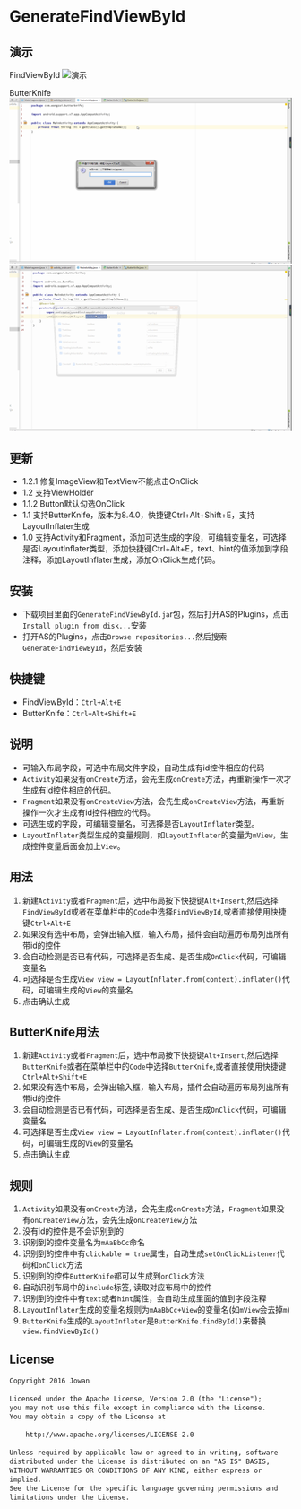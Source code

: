 # GenerateFindViewById

## 演示
FindViewById
![演示](GenerateFindViewById.gif)

ButterKnife
![演示](GenerateButterKnife.gif)
![演示](GenerateButterKnife1.gif)



## 更新
- 1.2.1 修复ImageView和TextView不能点击OnClick
- 1.2 支持ViewHolder
- 1.1.2 Button默认勾选OnClick
- 1.1 支持ButterKnife，版本为8.4.0，快捷键Ctrl+Alt+Shift+E，支持LayoutInflater生成
- 1.0 支持Activity和Fragment，添加可选生成的字段，可编辑变量名，可选择是否LayoutInflater类型，添加快捷键Ctrl+Alt+E，text、hint的值添加到字段注释，添加LayoutInflater生成，添加OnClick生成代码。


## 安装
- 下载项目里面的`GenerateFindViewById.ja`r包，然后打开AS的Plugins，点击`Install plugin from disk...`安装
- 打开AS的Plugins，点击`Browse repositories...`然后搜索`GenerateFindViewById`，然后安装

## 快捷键
- FindViewById：`Ctrl+Alt+E`
- ButterKnife：`Ctrl+Alt+Shift+E`

## 说明
- 可输入布局字段，可选中布局文件字段，自动生成有id控件相应的代码
- `Activity`如果没有`onCreate`方法，会先生成`onCreate`方法，再重新操作一次才生成有id控件相应的代码。
- `Fragment`如果没有`onCreateView`方法，会先生成`onCreateView`方法，再重新操作一次才生成有id控件相应的代码。
- 可选生成的字段，可编辑变量名，可选择是否`LayoutInflater`类型。
- `LayoutInflater`类型生成的变量规则，如`LayoutInflater`的变量为`mView`，生成控件变量后面会加上`View`。

## 用法
1. 新建`Activity`或者`Fragment`后，选中布局按下快捷键`Alt+Insert`,然后选择`FindViewById`或者在菜单栏中的`Code`中选择`FindViewById`,或者直接使用快捷键`Ctrl+Alt+E`
2. 如果没有选中布局，会弹出输入框，输入布局，插件会自动遍历布局列出所有带id的控件
3. 会自动检测是否已有代码，可选择是否生成、是否生成`OnClick`代码，可编辑变量名
4. 可选择是否生成`View view = LayoutInflater.from(context).inflater()`代码，可编辑生成的`View`的变量名
5. 点击确认生成

## ButterKnife用法
1. 新建`Activity`或者`Fragment`后，选中布局按下快捷键`Alt+Insert`,然后选择`ButterKnife`或者在菜单栏中的`Code`中选择`ButterKnife`,或者直接使用快捷键`Ctrl+Alt+Shift+E`
2. 如果没有选中布局，会弹出输入框，输入布局，插件会自动遍历布局列出所有带id的控件
3. 会自动检测是否已有代码，可选择是否生成、是否生成`OnClick`代码，可编辑变量名
4. 可选择是否生成`View view = LayoutInflater.from(context).inflater()`代码，可编辑生成的`View`的变量名
5. 点击确认生成

## 规则
1. `Activity`如果没有`onCreate`方法，会先生成`onCreate`方法，`Fragment`如果没有`onCreateView`方法，会先生成`onCreateView`方法
2. 没有id的控件是不会识别到的
3. 识别到的控件变量名为`mAaBbCc`命名
4. 识别到的控件中有`clickable = true`属性，自动生成`setOnClickListener`代码和`onClick`方法
5. 识别到的控件`ButterKnife`都可以生成到`onClick`方法
6. 自动识别布局中的`include`标签, 读取对应布局中的控件
7. 识别到的控件中有`text`或者`hint`属性，会自动生成里面的值到字段注释
8. `LayoutInflater`生成的变量名规则为`mAaBbCc+View`的变量名(如`mView`会去掉`m`)
9. `ButterKnife`生成的`LayoutInflater`是`ButterKnife.findById()`来替换`view.findViewById()`

## License
```
Copyright 2016 Jowan

Licensed under the Apache License, Version 2.0 (the "License");
you may not use this file except in compliance with the License.
You may obtain a copy of the License at

	http://www.apache.org/licenses/LICENSE-2.0

Unless required by applicable law or agreed to in writing, software
distributed under the License is distributed on an "AS IS" BASIS,
WITHOUT WARRANTIES OR CONDITIONS OF ANY KIND, either express or implied.
See the License for the specific language governing permissions and
limitations under the License.
```